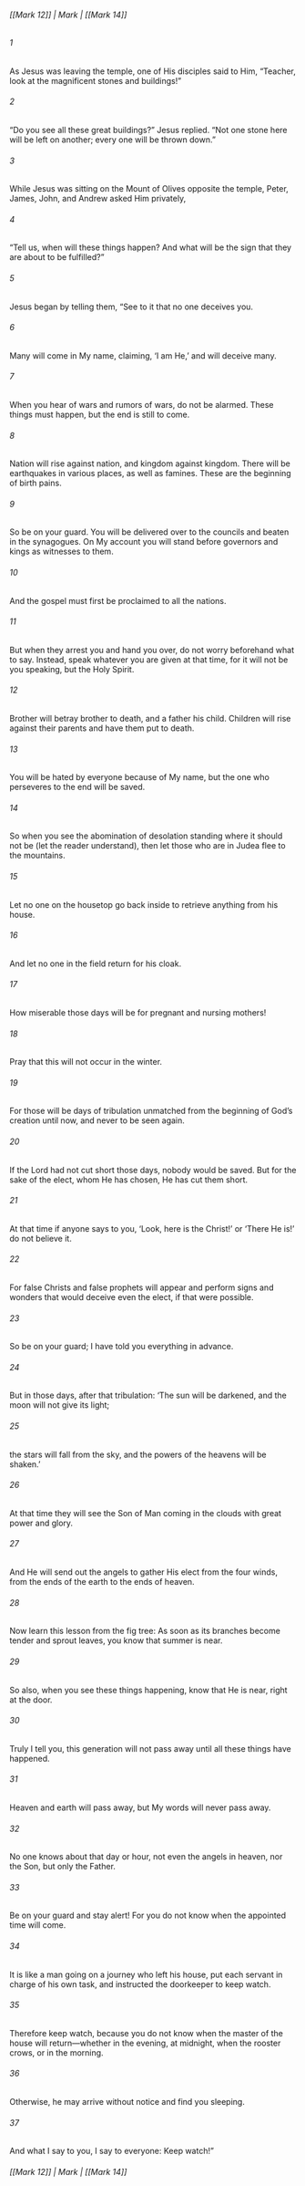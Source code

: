 ###### [[Mark 12]] | Mark | [[Mark 14]]

###### 1
As Jesus was leaving the temple, one of His disciples said to Him, “Teacher, look at the magnificent stones and buildings!”
###### 2
“Do you see all these great buildings?” Jesus replied. “Not one stone here will be left on another; every one will be thrown down.”
###### 3
While Jesus was sitting on the Mount of Olives opposite the temple, Peter, James, John, and Andrew asked Him privately,
###### 4
“Tell us, when will these things happen? And what will be the sign that they are about to be fulfilled?”
###### 5
Jesus began by telling them, “See to it that no one deceives you.
###### 6
Many will come in My name, claiming, ‘I am He,’ and will deceive many.
###### 7
When you hear of wars and rumors of wars, do not be alarmed. These things must happen, but the end is still to come.
###### 8
Nation will rise against nation, and kingdom against kingdom. There will be earthquakes in various places, as well as famines. These are the beginning of birth pains.
###### 9
So be on your guard. You will be delivered over to the councils and beaten in the synagogues. On My account you will stand before governors and kings as witnesses to them.
###### 10
And the gospel must first be proclaimed to all the nations.
###### 11
But when they arrest you and hand you over, do not worry beforehand what to say. Instead, speak whatever you are given at that time, for it will not be you speaking, but the Holy Spirit.
###### 12
Brother will betray brother to death, and a father his child. Children will rise against their parents and have them put to death.
###### 13
You will be hated by everyone because of My name, but the one who perseveres to the end will be saved.
###### 14
So when you see the abomination of desolation standing where it should not be (let the reader understand), then let those who are in Judea flee to the mountains.
###### 15
Let no one on the housetop go back inside to retrieve anything from his house.
###### 16
And let no one in the field return for his cloak.
###### 17
How miserable those days will be for pregnant and nursing mothers!
###### 18
Pray that this will not occur in the winter.
###### 19
For those will be days of tribulation unmatched from the beginning of God’s creation until now, and never to be seen again.
###### 20
If the Lord had not cut short those days, nobody would be saved. But for the sake of the elect, whom He has chosen, He has cut them short.
###### 21
At that time if anyone says to you, ‘Look, here is the Christ!’ or ‘There He is!’ do not believe it.
###### 22
For false Christs and false prophets will appear and perform signs and wonders that would deceive even the elect, if that were possible.
###### 23
So be on your guard; I have told you everything in advance.
###### 24
But in those days, after that tribulation: ‘The sun will be darkened, and the moon will not give its light;
###### 25
the stars will fall from the sky, and the powers of the heavens will be shaken.’
###### 26
At that time they will see the Son of Man coming in the clouds with great power and glory.
###### 27
And He will send out the angels to gather His elect from the four winds, from the ends of the earth to the ends of heaven.
###### 28
Now learn this lesson from the fig tree: As soon as its branches become tender and sprout leaves, you know that summer is near.
###### 29
So also, when you see these things happening, know that He is near, right at the door.
###### 30
Truly I tell you, this generation will not pass away until all these things have happened.
###### 31
Heaven and earth will pass away, but My words will never pass away.
###### 32
No one knows about that day or hour, not even the angels in heaven, nor the Son, but only the Father.
###### 33
Be on your guard and stay alert! For you do not know when the appointed time will come.
###### 34
It is like a man going on a journey who left his house, put each servant in charge of his own task, and instructed the doorkeeper to keep watch.
###### 35
Therefore keep watch, because you do not know when the master of the house will return—whether in the evening, at midnight, when the rooster crows, or in the morning.
###### 36
Otherwise, he may arrive without notice and find you sleeping.
###### 37
And what I say to you, I say to everyone: Keep watch!”

###### [[Mark 12]] | Mark | [[Mark 14]]

